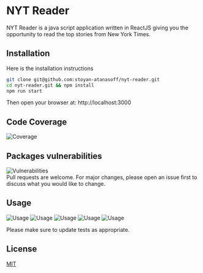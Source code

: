 # NYT Reader

NYT Reader is a java script application written in ReactJS giving you the opportunity to read the top stories from New York Times. 

## Installation

Here is the installation instructions

```bash
git clone git@github.com:stoyan-atanasoff/nyt-reader.git
cd nyt-reader.git && npm install
npm run start
```

Then open your browser at: http://localhost:3000

## Code Coverage
![Coverage](http://store.picbg.net/pubpic/2B/06/8579c9e908232b06.png)

## Packages vulnerabilities
![Vulnerabilities](http://store.picbg.net/pubpic/8B/5C/b678efa80b338b5c.png)  
Pull requests are welcome. For major changes, please open an issue first to discuss what you would like to change.

## Usage
![Usage](http://store.picbg.net/pubpic/F3/64/c91d5c245123f364.png)
![Usage](http://store.picbg.net/pubpic/A8/3F/4def6a75d0a5a83f.png)
![Usage](http://store.picbg.net/pubpic/BA/27/c3011c226a68ba27.png)
![Usage](http://store.picbg.net/pubpic/32/76/077a890bdb533276.png)
![Usage](http://store.picbg.net/pubpic/C1/2E/0b841043920fc12e.png)

Please make sure to update tests as appropriate.

## License
[MIT](https://choosealicense.com/licenses/mit/)
